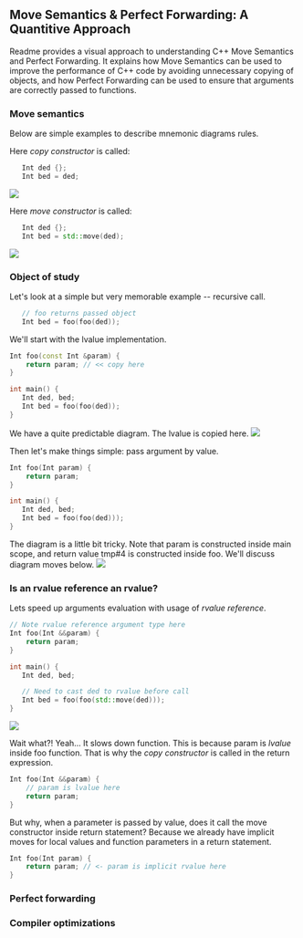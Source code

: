 ## Move Semantics & Perfect Forwarding: A Quantitive Approach


Readme provides a visual approach to understanding C++ Move Semantics and Perfect Forwarding. It explains how Move Semantics can be used to improve the performance of C++ code by avoiding unnecessary copying of objects, and how Perfect Forwarding can be used to ensure that arguments are correctly passed to functions.

### Move semantics

Below are simple examples to describe mnemonic diagrams rules.

Here *copy constructor* is called:
```cpp
   Int ded {};
   Int bed = ded;
```
<img src="./pics/ass-copy.svg">

Here *move constructor* is called:
```cpp
   Int ded {};
   Int bed = std::move(ded);
```
<img src="./pics/ass-move.svg">

### Object of study

Let's look at a simple but very memorable example -- recursive call.
```cpp
   // foo returns passed object
   Int bed = foo(foo(ded));
```

We'll start with the lvalue implementation.
```cpp
Int foo(const Int &param) {
    return param; // << copy here
}

int main() {
   Int ded, bed;
   Int bed = foo(foo(ded));
}
```
We have a quite predictable diagram. The lvalue is copied here.
<img src="./pics/call-lref.svg">


Then let's make things simple: pass argument by value.

```cpp
Int foo(Int param) {
    return param;
}

int main() {
   Int ded, bed;
   Int bed = foo(foo(ded)));
}
```
The diagram is a little bit tricky. Note that param is constructed inside main scope, and return value tmp#4 is constructed inside foo. We'll discuss diagram moves below.
<img src="./pics/call-val.svg">


### Is an rvalue reference an rvalue?

Lets speed up arguments evaluation with usage of *rvalue reference*.

```cpp
// Note rvalue reference argument type here
Int foo(Int &&param) {
    return param;
}

int main() {
   Int ded, bed;

   // Need to cast ded to rvalue before call
   Int bed = foo(foo(std::move(ded)));
}
```
<img src="./pics/call-rref.svg">

Wait what?! Yeah... It slows down function. This is because param is *lvalue* inside foo function. That is why the *copy constructor* is called in the return expression.

```cpp
Int foo(Int &&param) {
    // param is lvalue here
    return param;
}
```

But why, when a parameter is passed by value, does it call the move constructor inside return statement? Because we already have implicit moves for local values and function parameters in a return statement.
```cpp
Int foo(Int param) {
    return param; // <- param is implicit rvalue here
}
```

### Perfect forwarding

### Compiler optimizations


